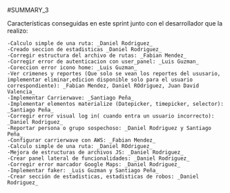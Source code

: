 #SUMMARY_3

Características conseguidas en este sprint junto con el desarrollador que la realizo:

    -Calculo simple de una ruta: _Daniel Rodriguez_
    -Creado seccion de estadisticas _Daniel Rodriguez_
    -Corregir estructura del archivo de rutas: _Fabian Mendez_
    -Corregir error de autenticacion con user_panel: _Luis Guzman_
    -Coreccion error icono home: _Luis Guzman_
    -Ver crimenes y reportes (Que solo se vean los reportes del ususario, implementar eliminar,edicion disponible solo para el usuario correspondiente): _Fabian Mendez, Daniel ROdriguez, Juan David Valencia_
    -Implementar Carrierwave: _Santiago Peña_
    -Implementar elementos materialize (Datepicker, timepicker, selector): _Santiago Peña_
    -Corregir error visual log in( cuando entra un usuario incorrecto): _Daniel Rodriguez_
    -Reportar persona o grupo sospechoso: _Daniel Rodriguez y Santiago Peña_
    -Configurar carrierwave con AWS: _Fabian Mendez_
    -Calculo simple de una ruta: _Daniel ROdriguez_
    -Mejora de estructuras de archivos JS: _Daniel Rodriguez_
    -Crear panel lateral de funcionalidades: _Daniel Rodriguez_
    -Corregir error marcador Google Maps: _Daniel Rodriguez_
    -Implementar faker: _Luis Guzman y Santiago Peña_
    -Crear sección de estadisticas, estadisticas de robos: _Daniel Rodriguez_